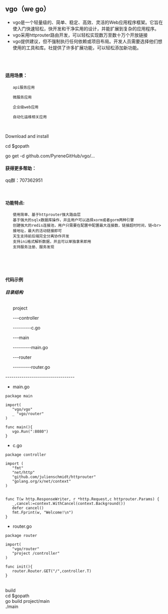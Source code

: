 ## vgo（we go）  <br>

* vgo是一个轻量级的、简单、稳定、高效、灵活的Web应用程序框架。它旨在使入门快速轻松，快开发和干净实用的设计，并能扩展到复杂的应用程序。  <br>  
* vgo采用httprouter路由开发，可以轻松实现数万至数十万个开放链接  <br>  
* vgo提供建议，但不强制执行任何依赖或项目布局。开发人员需要选择他们想使用的工具和库。社提供了许多扩展功能，可以轻松添加新功能。  <br>  
  
  
<br>
   
<br> 

 
#### 适用场景：<br>

<ol>

    api服务应用
    
    微服务应用
    
    企业级web应用
    
    自动化运维相关应用

</ol>

<br>  



Download and install    <br>  


cd $gopath    <br>


go get -d github.com/PyreneGitHub/vgo/...    <br>



#### 获得更多帮助： <br>
qq群：707362951 <br>  

<br>


#### 功能特点:  <br>
<ol>

    使用简单、基于httprouter强大路由层 
	基于强大的sqlx数据库操作，并且用户可以选择xorm或者gorm两种引擎 
	创建强大的redis连接池，用户只需要在配置中配置最大连接数，链接超时时间，链<br>接地址，最大的活动链接即可
	天生支持前后端完全分离协作开发 
	支持ini格式解析数据，并且可以单独拿来即用 
	支持服务注册、服务发现  

</ol>

  <br>  

  <br> 
 
  <br>  

####  代码示例  <br>  

#####  目录结构  <br>


######

<ol>

project  <br>

---controller  <br>

---------c.go  <br>

---main  <br>

---------main.go  <br>

---router  <br>

---------router.go  <br>

</ol>


  ----------------------------------  <br>



* main.go

```
package main

import(
   "vgo/vgo"
   _ "vgo/router"
)

func main(){
   vgo.Run(":8080")
}
```

* c.go

```
package controller

import (
   "fmt"
   "net/http"
   "github.com/julienschmidt/httprouter"
   "golang.org/x/net/context"
)


func T(w http.ResponseWriter, r *http.Request,c httprouter.Params) {
   _,cancel:=context.WithCancel(context.Background())
   defer cancel()
   fmt.Fprint(w, "Welcome!\n")
}
```

* router.go
```
package router

import(
   "vgo/router"
   "project /controller"
)

func init(){
   router.Router.GET("/",controller.T)
}
```



   <br>
build    <br> 
cd $gopath    <br>
go build project/main    <br>  
./main         <br>  
     
